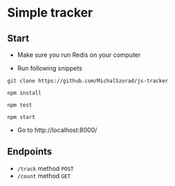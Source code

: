 # Simple tracker

## Start

-  Make sure you run Redis on your computer


- Run following snippets
```
git clone https://github.com/MichalSzorad/js-tracker 

npm install

npm test

npm start
```

- Go to http://localhost:8000/

## Endpoints
- `/track` method `POST`
- `/count` method `GET`